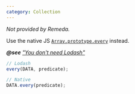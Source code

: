 ```yaml
---
category: Collection
---
```


_Not provided by Remeda._

Use the native JS [`Array.prototype.every`](https://developer.mozilla.org/en-US/docs/Web/JavaScript/Reference/Global_Objects/Array/every) instead.

_**@see** ["You don't need Lodash"](https://you-dont-need.github.io/You-Dont-Need-Lodash-Underscore/#/?id=_every)_

```ts
// Lodash
every(DATA, predicate);

// Native
DATA.every(predicate);
```
